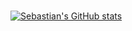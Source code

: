 ### 

[![Sebastian's GitHub stats](https://github-readme-stats.vercel.app/api?username=thees&count_private=true&show_icons=true&theme=flag-india&hide=stars)](https://github.com/thees/github-readme-stats)


<!--
**thees/thees** is a ✨ _special_ ✨ repository because its `README.md` (this file) appears on your GitHub profile.

Here are some ideas to get you started:

- 🔭 I’m currently working on ...
- 🌱 I’m currently learning ...
- 👯 I’m looking to collaborate on ...
- 🤔 I’m looking for help with ...
- 💬 Ask me about ...
- 📫 How to reach me: ...
- 😄 Pronouns: ...
- ⚡ Fun fact: ...
-->
